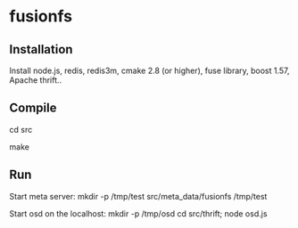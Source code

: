# fusionfs

## Installation
Install node.js, redis, redis3m, cmake 2.8 (or higher), fuse library, boost 1.57, Apache thrift..

## Compile
   cd src
   
   make
## Run
   Start meta server: 
   mkdir -p /tmp/test
   src/meta_data/fusionfs /tmp/test
   
   Start osd on the localhost:
   mkdir -p /tmp/osd
   cd src/thrift; node osd.js
